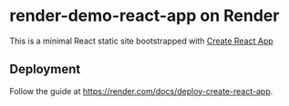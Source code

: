 # render-demo-react-app on Render

This is a minimal React static site bootstrapped with [Create React App](https://github.com/facebook/create-react-app)

## Deployment

Follow the guide at https://render.com/docs/deploy-create-react-app.
